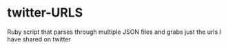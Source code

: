 twitter-URLS
============

Ruby script that parses through multiple JSON files and grabs just the urls I have shared on twitter